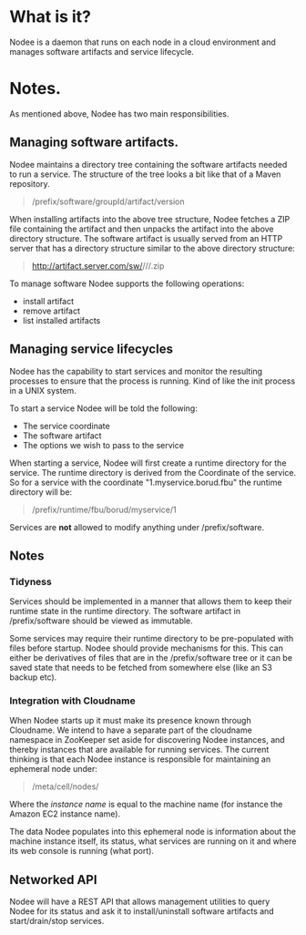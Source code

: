 # What is it?

Nodee is a daemon that runs on each node in a cloud environment and
manages software artifacts and service lifecycle.

# Notes.

As mentioned above, Nodee has two main responsibilities.

## Managing software artifacts.

Nodee maintains a directory tree containing the software artifacts
needed to run a service.  The structure of the tree looks a bit like
that of a Maven repository.

> /prefix/software/groupId/artifact/version

When installing artifacts into the above tree structure, Nodee fetches
a ZIP file containing the artifact and then unpacks the artifact into
the above directory structure.  The software artifact is usually
served from an HTTP server that has a directory structure similar to
the above directory structure:

> http://artifact.server.com/sw/<groupId>/<artifact>/<version>/<filename>.zip

To manage software Nodee supports the following operations:

* install artifact
* remove artifact
* list installed artifacts

## Managing service lifecycles

Nodee has the capability to start services and monitor the resulting
processes to ensure that the process is running.  Kind of like the
init process in a UNIX system.

To start a service Nodee will be told the following:

* The service coordinate
* The software artifact
* The options we wish to pass to the service

When starting a service, Nodee will first create a runtime directory
for the service.  The runtime directory is derived from the Coordinate
of the service.  So for a service with the coordinate
"1.myservice.borud.fbu" the runtime directory will be:

> /prefix/runtime/fbu/borud/myservice/1

Services are **not** allowed to modify anything under /prefix/software.

## Notes

### Tidyness

Services should be implemented in a manner that allows them to keep
their runtime state in the runtime directory.  The software artifact
in /prefix/software should be viewed as immutable. 

Some services may require their runtime directory to be pre-populated
with files before startup.  Nodee should provide mechanisms for this.
This can either be derivatives of files that are in the
/prefix/software tree or it can be saved state that needs to be
fetched from somewhere else (like an S3 backup etc).

### Integration with Cloudname

When Nodee starts up it must make its presence known through
Cloudname.  We intend to have a separate part of the cloudname
namespace in ZooKeeper set aside for discovering Nodee instances, and
thereby instances that are available for running services.  The
current thinking is that each Nodee instance is responsible for
maintaining an ephemeral node under:

> /meta/cell/nodes/<instance name>

Where the *instance name* is equal to the machine name (for instance
the Amazon EC2 instance name).

The data Nodee populates into this ephemeral node is information about
the machine instance itself, its status, what services are running on
it and where its web console is running (what port).


## Networked API

Nodee will have a REST API that allows management utilities to query
Nodee for its status and ask it to install/uninstall software
artifacts and start/drain/stop services.
